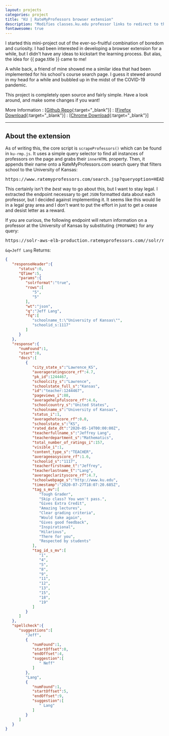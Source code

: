 ```yaml
---
layout: projects
categories: project
title: "KU | RateMyProfessors browser extension"
description: "Modifies classes.ku.edu professor links to redirect to their RateMyProfessors.com search query. Available for Firefox and Chrome"
fontawesome: true
---
```


I started this mini-project out of the ever-so-fruitful combination of boredom and curiosity.
I had been interested in developing a browser extension for a while, but I didn't have any ideas to kickstart the learning process.
But alas, the idea for {{ page.title }} came to me! 

A while back, a friend of mine showed me a similar idea that had been implemented for his school's course search page.
I guess it stewed around in my head for a while and bubbled up in the midst of the COVID-19 pandemic.

This project is completely open source and fairly simple. Have a look around, and make some changes if you want!

More Information
: <i class="fas fa-fw fa-code-branch"></i> [[Github Repo](https://github.com/jamesmendel/ku-rmp){:target="_blank"}]
: <i class="fab fa-fw fa-firefox-browser"></i> [[Firefox Download](https://github.com/jamesmendel/ku-rmp/releases/latest){:target="_blank"}]
: <i class="fab fa-fw fa-chrome"></i> [[Chrome Download](https://chrome.google.com/webstore/detail/ku-search-ratemyprofessor/fcbcjgfbgnnjkokdmgdbmlibeakmalgi/){:target="_blank"}]

----

## About the extension

As of writing this, the core script is `scrapeProfessors()` which can be found in `ku-rmp.js`.
It uses a simple query selector to find all instances of professors on the page and grabs their `innerHTML` property.
Then, it appends their name onto a RateMyProfessors.com search query that filters school to the University of Kansas:
<pre>https://www.ratemyprofessors.com/search.jsp?queryoption=HEADER&queryBy=teacherName&schoolName=University+of+Kansas&schoolID=1117&query=</pre>

This certainly isn't the *best* way to go about this, but I want to stay legal. I extracted the endpoint necessary to get `JSON` formatted data about each professor, but I decided against implementing it. It seems like this would lie in a legal gray area and I don't want to put the effort in just to get a cease and desist letter as a reward.

If you are curious, the following endpoint will return information on a professor at the University of Kansas by substituting `{PROFNAME}` for any query:
<pre>https://solr-aws-elb-production.ratemyprofessors.com//solr/rmp/select/?solrformat=true&rows=5&wt=json&q=<strong>{PROFNAME}</strong>&rows=5&fq=schoolname_t:%22University%20of%20Kansas%22&fq=schoolid_s:1117</pre>
`&q=Jeff Lang` Returns:
```json
{
   "responseHeader":{
      "status":0,
      "QTime":5,
      "params":{
         "solrformat":"true",
         "rows":[
            "5",
            "5"
         ],
         "wt":"json",
         "q":"Jeff Lang",
         "fq":[
            "schoolname_t:\"University of Kansas\"",
            "schoolid_s:1117"
         ]
      }
   },
   "response":{
      "numFound":1,
      "start":0,
      "docs":[
         {
            "city_state_s":"Lawrence_KS",
            "averageratingscore_rf":4.7,
            "pk_id":1244467,
            "schoolcity_s":"Lawrence",
            "schoolstate_full_s":"Kansas",
            "id":"teacher:1244467",
            "pageviews_i":88,
            "averagehelpfulscore_rf":4.6,
            "schoolcountry_s":"United States",
            "schoolname_s":"University of Kansas",
            "status_i":1,
            "averagehotscore_rf":0.0,
            "schoolstate_s":"KS",
            "rated_date_dt":"2020-05-14T00:00:00Z",
            "teacherfullname_s":"Jeffrey Lang",
            "teacherdepartment_s":"Mathematics",
            "total_number_of_ratings_i":157,
            "visible_i":1,
            "content_type_s":"TEACHER",
            "averageeasyscore_rf":1.6,
            "schoolid_s":"1117",
            "teacherfirstname_t":"Jeffrey",
            "teacherlastname_t":"Lang",
            "averageclarityscore_rf":4.7,
            "schoolwebpage_s":"http://www.ku.edu",
            "timestamp":"2020-07-27T18:07:20.685Z",
            "tag_s_mv":[
               "Tough Grader",
               "Skip class? You won't pass.",
               "Gives Extra Credit",
               "Amazing lectures",
               "Clear grading criteria",
               "Would take again",
               "Gives good feedback",
               "Inspirational",
               "Hilarious",
               "There for you",
               "Respected by students"
            ],
            "tag_id_s_mv":[
               "1",
               "4",
               "5",
               "8",
               "9",
               "11",
               "12",
               "13",
               "15",
               "18",
               "19"
            ]
         }
      ]
   },
   "spellcheck":{
      "suggestions":[
         "Jeff",
         {
            "numFound":1,
            "startOffset":0,
            "endOffset":4,
            "suggestion":[
               " Neff"
            ]
         },
         "Lang",
         {
            "numFound":1,
            "startOffset":5,
            "endOffset":9,
            "suggestion":[
               " Lang"
            ]
         }
      ]
   }
}
```